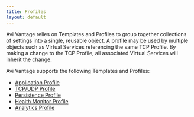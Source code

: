 ```yaml
---
title: Profiles
layout: default
---
```

Avi Vantage relies on Templates and Profiles to group together collections of settings into a single, reusable object. A profile may be used by multiple objects such as Virtual Services referencing the same TCP Profile. By making a change to the TCP Profile, all associated Virtual Services will inherit the change.

Avi Vantage supports the following Templates and Profiles:

* <a href="/docs/16.2/configuration-guide/templates/profiles/application-profile/">Application Profile</a> 
* <a href="/docs/16.2/configuration-guide/templates/profiles/tcpudp-profile">TCP/UDP Profile</a> 
* <a href="/docs/16.2/configuration-guide/templates/profiles/persistence-profile">Persistence Profile</a> 
* <a href="/docs/16.2/configuration-guide/templates/profiles/health-monitor-profile">Health Monitor Profile</a> 
* <a href="/docs/16.2/configuration-guide/templates/profiles/analytics-profile">Analytics Profile</a>   